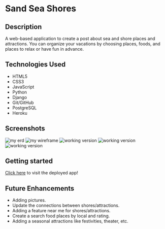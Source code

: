 # Sand Sea Shores

## Description

A web-based application to create a post about sea and shore places and attractions. You can organize your vacations by choosing places, foods, and places to relax or have fun in advance.

## Technologies Used

- HTML5
- CSS3
- JavaScript
- Python
- Django
- Git/GitHub
- PostgreSQL
- Heroku

## Screenshots

![my erd](static/erd.png)
![my wireframe](static/wireframe.png)
![working version](static/about.png)
![working version](static/login.png)
![working version](static/signup.png)

## Getting started

[Click here](#) to visit the deployed app!

## Future Enhancements

- Adding pictures.
- Update the connections between shores/attractions.
- Adding a feature near me for shores/attractions.
- Create a search food places by local and rating.
- Adding a seasonal attractions like festivities, theater, etc.
